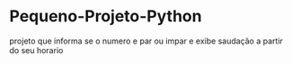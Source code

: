 # Pequeno-Projeto-Python
projeto que informa se o numero e par ou impar e exibe saudação a partir do seu horario
